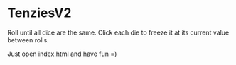 # TenziesV2

Roll until all dice are the same. Click each die to freeze it at its current value between rolls.

Just open index.html and have fun =)
